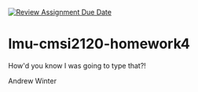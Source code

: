 [![Review Assignment Due Date](https://classroom.github.com/assets/deadline-readme-button-22041afd0340ce965d47ae6ef1cefeee28c7c493a6346c4f15d667ab976d596c.svg)](https://classroom.github.com/a/B3CuDF-t)
# lmu-cmsi2120-homework4

How'd you know I was going to type that?!

Andrew Winter
